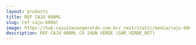 ```yaml
---
layout: products
title: REF CAJU 600ML
slug: ref-caju-600ml
image: https://hub.cajuinasaogeraldo.com.br/_next/static/media/caju-600ml-vidro.56eb4497.svg
description: REF CAJU 600ML CX 24UN VERDE (GAR_VERDE_RET)
---
```


